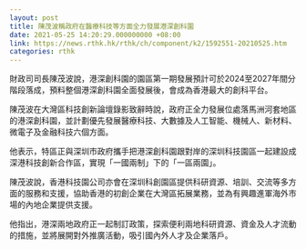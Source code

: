 ```yaml
---
layout: post
title: 陳茂波稱政府在醫療科技等方面全力發展港深創科園
date: 2021-05-25 14:20:29.000000000 +08:00
link: https://news.rthk.hk/rthk/ch/component/k2/1592551-20210525.htm
categories: rthk
---
```


財政司司長陳茂波說，港深創科園的園區第一期發展預計可於2024至2027年間分階段落成，預料整個港深創科園全面發展後，會成為香港最大的創科平台。

陳茂波在大灣區科技創新論壇錄影致辭時說，政府正全力發展位處落馬洲河套地區的港深創科園，並計劃優先發展醫療科技、大數據及人工智能、機械人、新材料、微電子及金融科技六個方面。

他表示，特區正與深圳市政府攜手把港深創科園跟對岸的深圳科技園區一起建設成深港科技創新合作區，實現「一國兩制」下的「一區兩園」。

陳茂波說，香港科技園公司亦會在深圳科創園區提供科研資源、培訓、交流等多方面的服務和支援，協助香港的初創企業在大灣區拓展業務，並為有興趣進軍海外市場的內地企業提供支援。

他指出，港深兩地政府正一起制訂政策，探索便利兩地科研資源、資金及人才流動的措施，並將展開對外推廣活動，吸引國內外人才及企業落戶。
